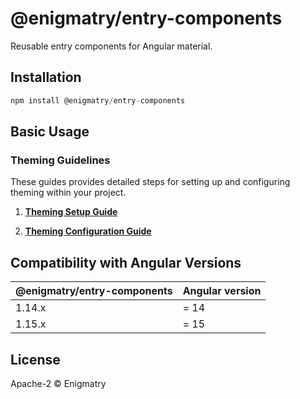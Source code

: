 # @enigmatry/entry-components

Reusable entry components for Angular material.

## Installation

```ts
npm install @enigmatry/entry-components
```

## Basic Usage

### Theming Guidelines

These guides provides detailed steps for setting up and configuring theming within your project.

1. [**Theming Setup Guide**](theming-setup.md)

2. [**Theming Configuration Guide**](theming-configuration.md)


## Compatibility with Angular Versions

| @enigmatry/entry-components | Angular version
|-|-|
|1.14.x| = 14
|1.15.x| = 15

## License

Apache-2 © Enigmatry
